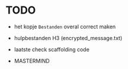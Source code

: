# TODO
* het kopje `Bestanden` overal correct maken
* hulpbestanden H3 (encrypted_message.txt)

* laatste check scaffolding code 

* MASTERMIND
